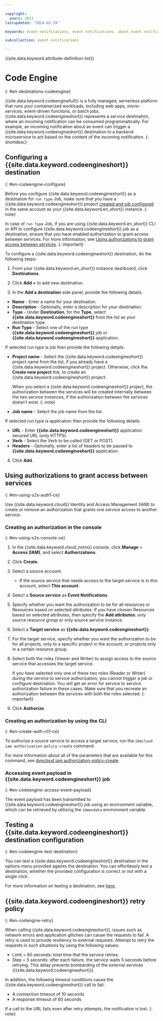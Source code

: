 ```yaml
---

copyright:
  years: 2023
lastupdated: "2024-02-29"

keywords: event-notifications, event notifications, about event notifications, destinations, code engine

subcollection: event-notifications

---
```


{{site.data.keyword.attribute-definition-list}}

# Code Engine
{: #en-destinations-codeengine}

{{site.data.keyword.codeenginefull}} is a fully managed, serverless platform that runs your containerized workloads, including web apps, micro-services, event-driven functions, or batch jobs. {{site.data.keyword.codeengineshort}} represents a service destination, where an incoming notification can be consumed programmatically. For example, an incoming notification about an event can trigger a {{site.data.keyword.codeengineshort}} destination to a backend microservice to act based on the content of the incoming notification.
{: shortdesc}

## Configuring a {{site.data.keyword.codeengineshort}} destination
{: #en-codeengine-configure}

Before you configure {{site.data.keyword.codeengineshort}} as a destination for `run type` Job, make sure that you have a {{site.data.keyword.codeengineshort}} project [created and job configured](https://cloud.ibm.com/codeengine/projects) in the same account as your {{site.data.keyword.en_short}} instance.
{: note}

In case of `run type` Job, if you are using {{site.data.keyword.en_short}} CLI or API to configure {{site.data.keyword.codeengineshort}} job as a destination, ensure that you have enabled authorization to grant access between services. For more information, see [Using authorizations to grant access between services](#en-using-s2s-auth1-ce).
{: important}

To configure a {{site.data.keyword.codeengineshort}} destination, do the following steps:

1. From your {{site.data.keyword.en_short}} instance dashboard, click **Destinations**.

1. Click **Add +** to add new destination.

1. In the **Add a destination** side panel, provide the following details.

  - **Name** - Enter a name for your destination.
  - **Description** - Optionally, enter a description for your destination.
  - **Type** - Under **Destination**, for the **Type**, select **{{site.data.keyword.codeengineshort}}** from the list as your destination type.
  - **Run Type** - Select one of the run type **{{site.data.keyword.codeengineshort}}** job or **{{site.data.keyword.codeengineshort}}** application.
  
  If selected run type is job then provide the following details:
  - **Project name** - Select the {{site.data.keyword.codeengineshort}} project name from the list, if you already have a {{site.data.keyword.codeengineshort}} project. Otherwise, click the **Create new project** link, to create an {{site.data.keyword.codeengineshort}} project.

      When you select a {{site.data.keyword.codeengineshort}} project, the authorization between the services will be created internally between the two service instances, if the authorization between the services doesn't exist.
      {: note}
  - **Job name** - Select the job name from the list.

  If selected run type is application then provide the following details:
  - **URL** - Enter **{{site.data.keyword.codeengineshort}}** application secured URL (only HTTPS).
  - **Verb** - Select the Verb to be called (GET or POST).
  - **Headers** - Optionally, enter a list of headers to be passed to **{{site.data.keyword.codeengineshort}}** application.

4. Click **Add**.

## Using authorizations to grant access between services
{: #en-using-s2s-auth1-ce}

Use {{site.data.keyword.cloud}} Identity and Access Management (IAM) to create or remove an authorization that grants one service access to another service.


### Creating an authorization in the console
{: #en-using-s2s-console-ce}

1. In the {{site.data.keyword.cloud_notm}} console, click **Manage** > **Access (IAM)**, and select **Authorizations**.

1. Click **Create**.

1. Select a source account.
   * If the source service that needs access to the target service is in this account, select **This account**.

1. Select a **Source service** as **Event Notifications**.

1. Specify whether you want the authorization to be for all resources or Resources based on selected attributes. If you have chosen Resources based on selected attributes, then specify the **Add attributes**: only source resource group or only source service instance.

1. Select a **Target service** as **{{site.data.keyword.codeengineshort}}**.

1. For the target service, specify whether you want the authorization to be for all projects, only to a specific project in the account, or projects only in a certain resource group.

1. Select both the roles (Viewer and Writer) to assign access to the source service that accesses the target service.

   If you have selected only one of these two roles (Reader or Writer) during the service to service authorization, you cannot trigger a job or configure destination. You will get an error for service to service authorization failure in these cases. Make sure that you recreate an authorization between the services with both the roles selected.
{: important}

1. Click **Authorize**.

### Creating an authorization by using the CLI
{: #en-create-auth-cli1-ce}

To authorize a source service to access a target service, run the `ibmcloud iam authorization-policy-create` command.

For more information about all of the parameters that are available for this command, see [ibmcloud iam authorization-policy-create](/docs/cli?topic=cli-ibmcloud_commands_iam#ibmcloud_iam_authorization_policy_create).

### Accessing event payload in {{site.data.keyword.codeengineshort}} job
{: #en-codeengine-access-event-payload}

The event payload has been transmitted to {{site.data.keyword.codeengineshort}} job using an environment variable, which can be retrieved by utilizing the `ibmendata` environment variable.

## Testing a {{site.data.keyword.codeengineshort}} destination configuration
{: #en-codeengine-test-destination}

You can test a {{site.data.keyword.codeengineshort}} destination in the options menu provided againts the destination. You can effortlessly test a destination, whether the provided configuration is correct or not with a single click.

For more information on testing a destination, see [here](/docs/event-notifications?topic=event-notifications-en-test-destination).

## {{site.data.keyword.codeengineshort}} retry policy
{: #en-codengine-retry}

When calling {{site.data.keyword.codeengineshort}}, issues such as network errors and application glitches can cause the requests to fail. A retry is used to provide resiliency to external requests. Attempt to retry the requests in such situations by using the following values:

- Limit = 60 seconds: total time that the service retries.
- Step = 5 seconds: after each failure, the service waits 5 seconds before retrying. This delay prevents bombarding of the external services ({{site.data.keyword.codeengineshort}}).

In addition, the following timeout conditions cause the {{site.data.keyword.codeengineshort}} call to fail:

- A connection timeout of 10 seconds
- A response timeout of 60 seconds

If a call to the URL fails even after retry attempts, the notification is lost.
{: note}
